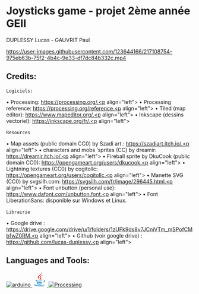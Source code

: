 # Joysticks game - projet 2ème année GEII
DUPLESSY Lucas - GAUVRIT Paul<p align="left"> 
    
https://user-images.githubusercontent.com/123644166/217108754-975eb63b-75f2-4b4c-9e33-df7dc84b332c.mp4
    
## Credits:
    
    Logiciels:
  •	Processing: https://processing.org/.<p align="left"> 
  •	Processing reference: https://processing.org/reference.<p align="left"> 
  •	Tiled (map editor): https://www.mapeditor.org/.<p align="left"> 
  •	Inkscape (dessins vectoriel): https://inkscape.org/fr/.<p align="left"> 

    Resources
  •	Map assets (public domain CC0) by Szadi art.: https://szadiart.itch.io/.<p align="left"> 
  •	characters and mobs ‘sprites (CC) by dreamir: https://dreamir.itch.io/.<p align="left"> 
  •	Fireball sprite by DkuCook (public domain CC0): https://opengameart.org/users/dkucook.<p align="left"> 
  •	Lightning textures (CC0) by cogitollc: https://opengameart.org/users/cogitollc.<p align="left"> 
  •	Manette SVG (CC0) by svgsilh.com: https://svgsilh.com/fr/image/296445.html.<p align="left"> 
  •	Font unbutton (personal use): https://www.dafont.com/unbutton.font.<p align="left"> 
  •	Font LiberationSans: disponible sur Windows et Linux.<p align="left"> 

    Librairie
  •	Google drive : https://drive.google.com/drive/u/1/folders/1zUFk9ds8v7JCniVTm_mSPofCMbfwZ0RM.<p align="left"> 
  •	Github (voir google drive) : https://github.com/lucas-duplessy.<p align="left"> 
      
## Languages and Tools:
<p align="left"> <a href="https://www.arduino.cc/" target="_blank" rel="noreferrer"> <img src="https://cdn.worldvectorlogo.com/logos/arduino-1.svg" alt="arduino" width="40" height="40"/> </a> <a href="https://www.java.com" target="_blank" rel="noreferrer"> <img src="https://raw.githubusercontent.com/devicons/devicon/master/icons/java/java-original.svg" alt="java" width="40" height="40"/> </a> <a href="https://processing.org/" target="_blank" rel="noreferrer"> <img src="https://upload.wikimedia.org/wikipedia/commons/c/cb/Processing_2021_logo.svg" alt="Processing" width="40" height="40"/> </a> </p>
